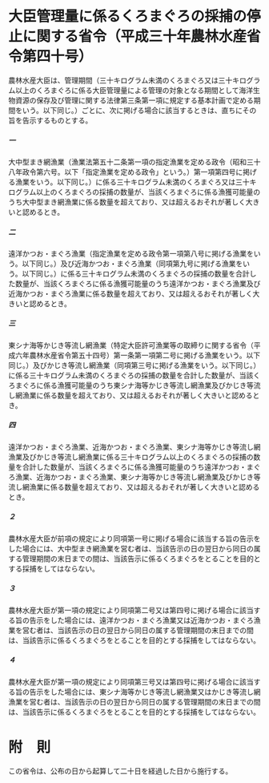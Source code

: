 # 大臣管理量に係るくろまぐろの採捕の停止に関する省令（平成三十年農林水産省令第四十号）
農林水産大臣は、管理期間（三十キログラム未満のくろまぐろ又は三十キログラム以上のくろまぐろに係る大臣管理量による管理の対象となる期間として海洋生物資源の保存及び管理に関する法律第三条第一項に規定する基本計画で定める期間をいう。以下同じ。）ごとに、次に掲げる場合に該当するときは、直ちにその旨を告示するものとする。
##### 一
大中型まき網漁業（漁業法第五十二条第一項の指定漁業を定める政令（昭和三十八年政令第六号。以下「指定漁業を定める政令」という。）第一項第四号に掲げる漁業をいう。以下同じ。）に係る三十キログラム未満のくろまぐろ又は三十キログラム以上のくろまぐろの採捕の数量が、当該くろまぐろに係る漁獲可能量のうち大中型まき網漁業に係る数量を超えており、又は超えるおそれが著しく大きいと認めるとき。
##### 二
遠洋かつお・まぐろ漁業（指定漁業を定める政令第一項第八号に掲げる漁業をいう。以下同じ。）及び近海かつお・まぐろ漁業（同項第九号に掲げる漁業をいう。以下同じ。）に係る三十キログラム未満のくろまぐろの採捕の数量を合計した数量が、当該くろまぐろに係る漁獲可能量のうち遠洋かつお・まぐろ漁業及び近海かつお・まぐろ漁業に係る数量を超えており、又は超えるおそれが著しく大きいと認めるとき。
##### 三
東シナ海等かじき等流し網漁業（特定大臣許可漁業等の取締りに関する省令（平成六年農林水産省令第五十四号）第一条第一項第二号に掲げる漁業をいう。以下同じ。）及びかじき等流し網漁業（同項第三号に掲げる漁業をいう。以下同じ。）に係る三十キログラム未満のくろまぐろの採捕の数量を合計した数量が、当該くろまぐろに係る漁獲可能量のうち東シナ海等かじき等流し網漁業及びかじき等流し網漁業に係る数量を超えており、又は超えるおそれが著しく大きいと認めるとき。
##### 四
遠洋かつお・まぐろ漁業、近海かつお・まぐろ漁業、東シナ海等かじき等流し網漁業及びかじき等流し網漁業に係る三十キログラム以上のくろまぐろの採捕の数量を合計した数量が、当該くろまぐろに係る漁獲可能量のうち遠洋かつお・まぐろ漁業、近海かつお・まぐろ漁業、東シナ海等かじき等流し網漁業及びかじき等流し網漁業に係る数量を超えており、又は超えるおそれが著しく大きいと認めるとき。
##### ２
農林水産大臣が前項の規定により同項第一号に掲げる場合に該当する旨の告示をした場合には、大中型まき網漁業を営む者は、当該告示の日の翌日から同日の属する管理期間の末日までの間は、当該告示に係るくろまぐろをとることを目的とする採捕をしてはならない。
##### ３
農林水産大臣が第一項の規定により同項第二号又は第四号に掲げる場合に該当する旨の告示をした場合には、遠洋かつお・まぐろ漁業又は近海かつお・まぐろ漁業を営む者は、当該告示の日の翌日から同日の属する管理期間の末日までの間は、当該告示に係るくろまぐろをとることを目的とする採捕をしてはならない。
##### ４
農林水産大臣が第一項の規定により同項第三号又は第四号に掲げる場合に該当する旨の告示をした場合には、東シナ海等かじき等流し網漁業又はかじき等流し網漁業を営む者は、当該告示の日の翌日から同日の属する管理期間の末日までの間は、当該告示に係るくろまぐろをとることを目的とする採捕をしてはならない。
# 附　則
この省令は、公布の日から起算して二十日を経過した日から施行する。
